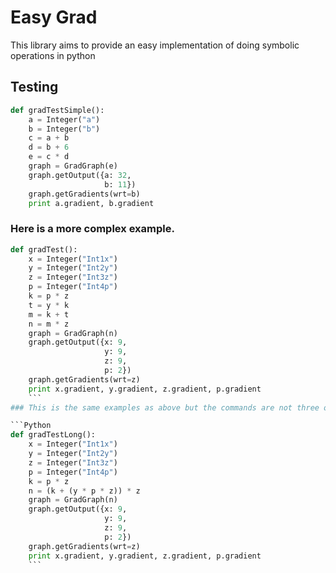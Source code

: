 # Easy Grad

This library aims to provide an easy implementation of doing symbolic operations in python

## Testing

```Python
def gradTestSimple():  
    a = Integer("a")  
    b = Integer("b")  
    c = a + b  
    d = b + 6  
    e = c * d  
    graph = GradGraph(e)  
    graph.getOutput({a: 32,  
                     b: 11})  
    graph.getGradients(wrt=b)  
    print a.gradient, b.gradient  
```
### Here is a more complex example.
```Python
def gradTest():  
    x = Integer("Int1x")  
    y = Integer("Int2y")  
    z = Integer("Int3z")  
    p = Integer("Int4p")  
    k = p * z  
    t = y * k  
    m = k + t  
    n = m * z  
    graph = GradGraph(n)  
    graph.getOutput({x: 9,  
                     y: 9,  
                     z: 9,  
                     p: 2})  
    graph.getGradients(wrt=z)  
    print x.gradient, y.gradient, z.gradient, p.gradient
    ```
### This is the same examples as above but the commands are not three op commands.

```Python
def gradTestLong():  
    x = Integer("Int1x")  
    y = Integer("Int2y")  
    z = Integer("Int3z")  
    p = Integer("Int4p")  
    k = p * z  
    n = (k + (y * p * z)) * z  
    graph = GradGraph(n)  
    graph.getOutput({x: 9,  
                     y: 9,  
                     z: 9,  
                     p: 2})  
    graph.getGradients(wrt=z)  
    print x.gradient, y.gradient, z.gradient, p.gradient
    ```
